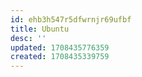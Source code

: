 ```yaml
---
id: ehb3h547r5dfwrnjr69ufbf
title: Ubuntu
desc: ''
updated: 1708435776359
created: 1708435339759
---
```

